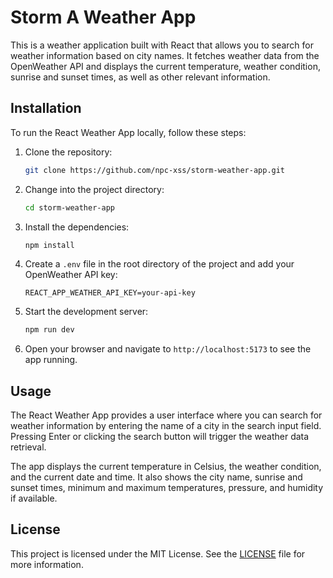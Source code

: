 # Storm A Weather App

This is a weather application built with React that allows you to search for weather information based on city names. It fetches weather data from the OpenWeather API and displays the current temperature, weather condition, sunrise and sunset times, as well as other relevant information.

## Installation

To run the React Weather App locally, follow these steps:

1. Clone the repository:

   ```bash
   git clone https://github.com/npc-xss/storm-weather-app.git
   ```

2. Change into the project directory:

   ```bash
   cd storm-weather-app
   ```

3. Install the dependencies:

   ```bash
   npm install
   ```

4. Create a `.env` file in the root directory of the project and add your OpenWeather API key:

   ```plaintext
   REACT_APP_WEATHER_API_KEY=your-api-key
   ```

5. Start the development server:

   ```bash
   npm run dev
   ```

6. Open your browser and navigate to `http://localhost:5173` to see the app running.

## Usage

The React Weather App provides a user interface where you can search for weather information by entering the name of a city in the search input field. Pressing Enter or clicking the search button will trigger the weather data retrieval.

The app displays the current temperature in Celsius, the weather condition, and the current date and time. It also shows the city name, sunrise and sunset times, minimum and maximum temperatures, pressure, and humidity if available.

## License

This project is licensed under the MIT License. See the [LICENSE](LICENSE) file for more information.
